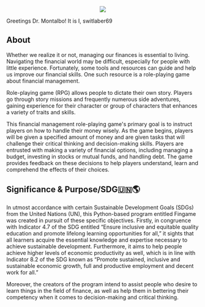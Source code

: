 
<p align="center">
  <img src="https://raw.githubusercontent.com/switlaber69/CS121-Fingame/3707588e29c543cbef3ef0be85cfd09e955a7cb3/fingame%20logo.png?token=A4UM7WSY4JPMEO4ZNOCNGPTEELXT4](https://media.discordapp.net/attachments/767703443141427237/1090272876973785128/fingame_logo.png"/>
  
Greetings Dr. Montalbo! It is I, switlaber69
  
  
 ## About
  <p> 	Whether we realize it or not, managing our finances is essential to living. Navigating the financial world may be difficult, especially for people with little experience. Fortunately, some tools and resources can guide and help us improve our financial skills. One such resource is a role-playing game about financial management. </p>
	<p> Role-playing game (RPG) allows people to dictate their own story. Players go through story missions and frequently numerous side adventures, gaining experience for their character or group of characters that enhances a variety of traits and skills. </p>
  
   <p> This financial management role-playing game's primary goal is to instruct players on how to handle their money wisely. As the game begins, players will be given a specified amount of money and are given tasks that will challenge their critical thinking and decision-making skills. Players are entrusted with making a variety of financial options, including managing a budget, investing in stocks or mutual funds, and handling debt. The game provides feedback on these decisions to help players understand, learn and comprehend the effects of their choices. </p>

  
 ## Significance & Purpose/SDG🇺🇳🌎


<p> In utmost accordance with certain Sustainable Development Goals (SDGs) from the United Nations (UN), this Python-based program entitled Fingame was created in pursuit of these specific objectives. Firstly, in congruence with Indicator 4.7 of the SDG entitled “Ensure inclusive and equitable quality education and promote lifelong learning opportunities for all,” it sights that all learners acquire the essential knowledge and expertise necessary to achieve sustainable development. Furthermore, it aims to help people achieve higher levels of economic productivity as well, which is in line with Indicator 8.2 of the SDG known as “Promote sustained, inclusive and sustainable economic growth, full and productive employment and decent work for all.” </p>
        <p> Moreover, the creators of the program intend to assist people who desire to learn things in the field of finance, as well as help them in bettering their competency when it comes to decision-making and critical thinking. </p>
